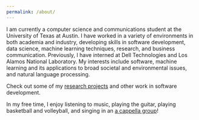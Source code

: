 ```yaml
---
permalink: /about/
---
```


I am currently a computer science and communications student at the University of Texas at Austin. I have worked in a variety of environments in both academia and industry, developing skills in software development, data science, machine learning techniques, research, and business communication. Previously, I have interned at Dell Technologies and Los Alamos National Laboratory. My interests include software, machine learning and its applications to broad societal and environmental issues, and natural language processing.  

Check out some of my [research projects](/research/) and other work in software development.

In my free time, I enjoy listening to music, playing the guitar, playing basketball and volleyball, and singing in an [a cappella group](https://www.instagram.com/utransomnotes/)!


